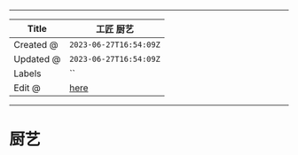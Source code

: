-----

| Title     | 工匠 厨艺                                           |
| --------- | ----------------------------------------------- |
| Created @ | `2023-06-27T16:54:09Z`                          |
| Updated @ | `2023-06-27T16:54:09Z`                          |
| Labels    | \`\`                                            |
| Edit @    | [here](https://github.com/junxnone/i/issues/21) |

-----

# 厨艺
